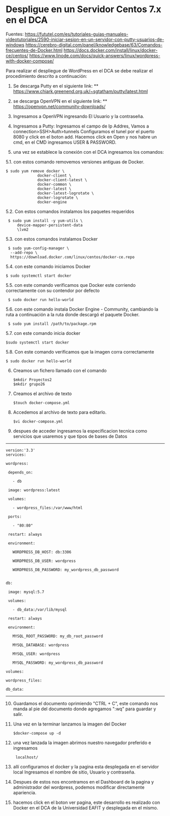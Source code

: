 # Despligue en un Servidor Centos 7.x en el DCA

Fuentes:
https://fututel.com/es/tutoriales-guias-manuales-videotutoriales/2590-iniciar-sesion-en-un-servidor-con-putty-usuarios-de-windows
https://cerebro-digital.com/panel/knowledgebase/63/Comandos-frecuentes-de-Docker.html
https://docs.docker.com/install/linux/docker-ce/centos/
https://www.linode.com/docs/quick-answers/linux/wordpress-with-docker-compose/ 

Para realizar el despliegue de WordPress en el DCA se debe realizar el procedimiento descrito a continuación:

1. Se descarga Putty en el siguiente link: **
https://www.chiark.greenend.org.uk/~sgtatham/putty/latest.html
2. se descarga OpenVPN en el siguiente link: **
https://openvpn.net/community-downloads/
3. Ingresamos a OpenVPN ingresando El Usuario y la contraseña.
4. Ingresamos a Putty:
Ingresamos el campo de Ip Addres, Vamos a connection>SSH>Auth>tunnels
Configuramos el tunel por el puerto 8080 y click en el boton add.
Hacemos click en Open y nos habre un cmd, en el CMD ingresamos USER & PASSWORD.

5. una vez se establece la conexión con el DCA ingresamos los comandos:

5.1. con estos comando removemos versiones antiguas de Docker.



    $ sudo yum remove docker \
                  docker-client \
                  docker-client-latest \
                  docker-common \
                  docker-latest \
                  docker-latest-logrotate \
                  docker-logrotate \
                  docker-engine


5.2.  Con estos comandos instalamos los paquetes requeridos

     $ sudo yum install -y yum-utils \
         device-mapper-persistent-data 
         \lvm2



5.3. con estos comandos instalamos Docker


     $ sudo yum-config-manager \
      --add-repo \
      https://download.docker.com/linux/centos/docker-ce.repo
    


5.4. con este comando iniciamos Docker


    $ sudo systemctl start docker



5.5.  con este comando verificamos que Docker este corriendo correctamente con su contendor por defecto

     $ sudo docker run hello-world


5.6. con este comando instala Docker Engine - Community, cambiando la ruta a continuación a la ruta donde descargó el paquete Docker.



     $ sudo yum install /path/to/package.rpm


5.7. con este comando inicia docker


    $sudo systemctl start docker



5.8. Con este comando verificamos que la imagen corra correctamente

    $ sudo docker run hello-world
 

6. Creamos un fichero llamado con el comando

       $mkdir Proyectos2
       $mkdir grupo26

7. Creamos el archivo de texto

       $touch docker-compose.yml

8. Accedemos al archivo de texto para editarlo.


       $vi docker-compose.yml

9. despues de acceder ingresamos la especificacion tecnica como servicios que usaremos y que tipos de bases de Datos
_________________________________________________________

     
    version:'3.3'
    services:

    wordpress:
   
     depends_on:
     
       - db
       
     image: wordpress:latest
     
     volumes:
     
       - wordpress_files:/var/www/html
       
     ports:
     
       - "80:80"
       
     restart: always
     
     environment:
     
       WORDPRESS_DB_HOST: db:3306
       
       WORDPRESS_DB_USER: wordpress
       
       WORDPRESS_DB_PASSWORD: my_wordpress_db_password
       

    db:
   
     image: mysql:5.7
     
     volumes:
     
       - db_data:/var/lib/mysql
       
     restart: always
     
     environment:
     
       MYSQL_ROOT_PASSWORD: my_db_root_password
       
       MYSQL_DATABASE: wordpress
       
       MYSQL_USER: wordpress
       
       MYSQL_PASSWORD: my_wordpress_db_password
       
    volumes:

    wordpress_files:
    
    db_data:

________________________________________________________

10. Guardamos el documento oprimiendo "CTRL + C", este comando nos manda al pie del documento donde agregamos ":wq" para guardar y salir.

11. Una vez en la terminar lanzamos la imagen del Docker

        $docker-compose up -d

12. una vez lanzada la imagen abrimos nuestro navegador preferido e ingresamos

         localhost/

13. allí configuramos el docker y la pagina esta desplegada en el servidor local
Ingresamos el nombre de sitio, Usuario y contraseña.


14. Despues de estos nos encontramos en el Dashboard de la pagina y administrador del wordpress, podemos modificar directamente apariencia.

15. hacemos click en el boton ver pagina, este desarrollo es realizado con Docker en el DCA de la Universidad EAFIT y desplegada en el mismo.
  
  
